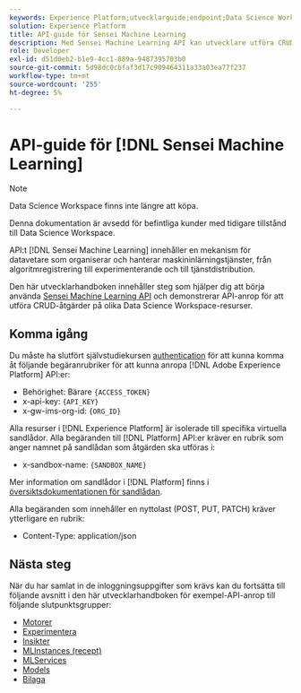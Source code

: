 ```yaml
---
keywords: Experience Platform;utvecklarguide;endpoint;Data Science Workspace;populära ämnen;datavetenskapen;datavetenskap
solution: Experience Platform
title: API-guide för Sensei Machine Learning
description: Med Sensei Machine Learning API kan utvecklare utföra CRUD-åtgärder på olika Data Science Workspace-resurser. Följ den här användarhandboken om du vill lära dig hur du utför viktiga åtgärder med API:t.
role: Developer
exl-id: d51d0eb2-b1e9-4cc1-889a-9487395703b0
source-git-commit: 5d98dc0cbfaf3d17c909464311a33a03ea77f237
workflow-type: tm+mt
source-wordcount: '255'
ht-degree: 5%

---
```


# API-guide för [!DNL Sensei Machine Learning]

>[!NOTE]
>
>Data Science Workspace finns inte längre att köpa.
>
>Denna dokumentation är avsedd för befintliga kunder med tidigare tillstånd till Data Science Workspace.

API:t [!DNL Sensei Machine Learning] innehåller en mekanism för datavetare som organiserar och hanterar maskininlärningstjänster, från algoritmregistrering till experimenterande och till tjänstdistribution.

Den här utvecklarhandboken innehåller steg som hjälper dig att börja använda [Sensei Machine Learning API](https://www.adobe.io/apis/experienceplatform/home/api-reference.html#!acpdr/swagger-specs/sensei-ml-api.yaml) och demonstrerar API-anrop för att utföra CRUD-åtgärder på olika Data Science Workspace-resurser.

## Komma igång

Du måste ha slutfört självstudiekursen [authentication](https://www.adobe.com/go/platform-api-authentication-en) för att kunna komma åt följande begäranrubriker för att kunna anropa [!DNL Adobe Experience Platform] API:er:

* Behörighet: Bärare `{ACCESS_TOKEN}`
* x-api-key: `{API_KEY}`
* x-gw-ims-org-id: `{ORG_ID}`

Alla resurser i [!DNL Experience Platform] är isolerade till specifika virtuella sandlådor. Alla begäranden till [!DNL Platform] API:er kräver en rubrik som anger namnet på sandlådan som åtgärden ska utföras i:

* x-sandbox-name: `{SANDBOX_NAME}`

Mer information om sandlådor i [!DNL Platform] finns i [översiktsdokumentationen för sandlådan](../../sandboxes/home.md).

Alla begäranden som innehåller en nyttolast (POST, PUT, PATCH) kräver ytterligare en rubrik:

* Content-Type: application/json

## Nästa steg

När du har samlat in de inloggningsuppgifter som krävs kan du fortsätta till följande avsnitt i den här utvecklarhandboken för exempel-API-anrop till följande slutpunktsgrupper:

* [Motorer](./engines.md)
* [Experimentera](./experiments.md)
* [Insikter](./insights.md)
* [MLInstances (recept)](./mlinstances.md)
* [MLServices](./mlservices.md)
* [Models](./models.md)
* [Bilaga](./appendix.md)
